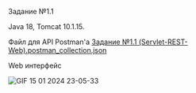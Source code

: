 Задание №1.1

Java 18, Tomcat 10.1.15.

Файл для API Postman'a
[Задание №1.1 (Servlet-REST-Web).postman_collection.json](https://github.com/kamikADzzzeeeee/TaskNumber1_1/files/13939158/1.1.Servlet-REST-Web.postman_collection.json)

Web интерфейс 

![GIF 15 01 2024 23-05-33](https://github.com/kamikADzzzeeeee/TaskNumber1_1/assets/60682405/073c91d2-3d2c-4ded-8fe8-0331f0686ac7)
